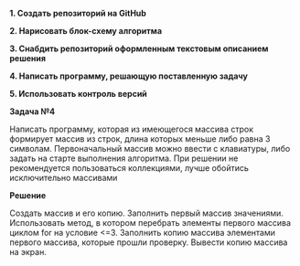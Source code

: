 **1. Создать репозиторий на GitHub**

**2. Нарисовать блок-схему алгоритма**

**3. Снабдить репозиторий оформленным текстовым описанием решения**

**4. Написать программу, решающую поставленную задачу**

**5. Использовать контроль версий**

**Задача №4**

Написать программу, которая из имеющегося массива строк формирует массив из строк, длина которых меньше либо равна 3 символам.
Первоначальный массив можно ввести с клавиатуры, либо задать на старте выполнения алгоритма.
При решении не рекомендуется пользоваться коллекциями, лучше обойтись исключительно массивами

**Решение**

Создать массив и его копию. Заполнить первый массив значениями. Использовать метод, в котором перебрать элементы первого массива циклом for на условие <=3.
Заполнить копию массива элементами первого массива, которые прошли проверку. Вывести копию массива на экран.

